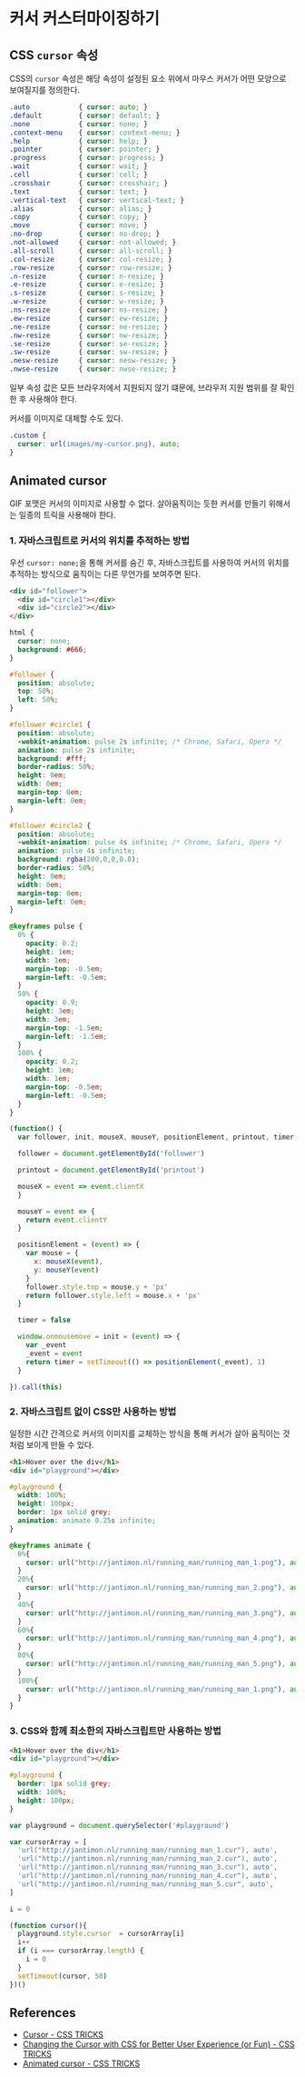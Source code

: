# 커서 커스터마이징하기

## CSS `cursor` 속성

CSS의 `cursor` 속성은 해당 속성이 설정된 요소 위에서 마우스 커서가 어떤 모양으로 보여질지를 정의한다.

```css
.auto            { cursor: auto; }
.default         { cursor: default; }
.none            { cursor: none; }
.context-menu    { cursor: context-menu; }
.help            { cursor: help; }
.pointer         { cursor: pointer; }
.progress        { cursor: progress; }
.wait            { cursor: wait; }
.cell            { cursor: cell; }
.crosshair       { cursor: crosshair; }
.text            { cursor: text; }
.vertical-text   { cursor: vertical-text; }
.alias           { cursor: alias; }
.copy            { cursor: copy; }
.move            { cursor: move; }
.no-drop         { cursor: no-drop; }
.not-allowed     { cursor: not-allowed; }
.all-scroll      { cursor: all-scroll; }
.col-resize      { cursor: col-resize; }
.row-resize      { cursor: row-resize; }
.n-resize        { cursor: n-resize; }
.e-resize        { cursor: e-resize; }
.s-resize        { cursor: s-resize; }
.w-resize        { cursor: w-resize; }
.ns-resize       { cursor: ns-resize; }
.ew-resize       { cursor: ew-resize; }
.ne-resize       { cursor: ne-resize; }
.nw-resize       { cursor: nw-resize; }
.se-resize       { cursor: se-resize; }
.sw-resize       { cursor: sw-resize; }
.nesw-resize     { cursor: nesw-resize; }
.nwse-resize     { cursor: nwse-resize; }
```

일부 속성 값은 모든 브라우저에서 지원되지 않기 떄문에, 브라우저 지원 범위를 잘 확인한 후 사용해야 한다.

커서를 이미지로 대체할 수도 있다.

```css
.custom {
  cursor: url(images/my-cursor.png), auto;
}
```

## Animated cursor

GIF 포맷은 커서의 이미지로 사용할 수 없다. 살아움직이는 듯한 커서를 만들기 위해서는 일종의 트릭을 사용해야 한다.

### 1. 자바스크립트로 커서의 위치를 추적하는 방법

우선 `cursor: none;`을 통해 커서를 숨긴 후, 자바스크립트를 사용하여 커서의 위치를 추적하는 방식으로 움직이는 다른 무언가를 보여주면 된다.

```html
<div id="follower">
  <div id="circle1"></div>
  <div id="circle2"></div>
</div>
```

```css
html {
  cursor: none;
  background: #666;
}

#follower {
  position: absolute;
  top: 50%;
  left: 50%;
}

#follower #circle1 {
  position: absolute;
  -webkit-animation: pulse 2s infinite; /* Chrome, Safari, Opera */
  animation: pulse 2s infinite;
  background: #fff;
  border-radius: 50%;
  height: 0em;
  width: 0em;
  margin-top: 0em;
  margin-left: 0em;
}

#follower #circle2 {
  position: absolute;
  -webkit-animation: pulse 4s infinite; /* Chrome, Safari, Opera */
  animation: pulse 4s infinite;
  background: rgba(200,0,0,0.8);
  border-radius: 50%;
  height: 0em;
  width: 0em;
  margin-top: 0em;
  margin-left: 0em;
}

@keyframes pulse {
  0% {
    opacity: 0.2;
    height: 1em;
    width: 1em;
    margin-top: -0.5em;
    margin-left: -0.5em;
  }
  50% {
    opacity: 0.9;
    height: 3em;
    width: 3em;
    margin-top: -1.5em;
    margin-left: -1.5em;
  }
  100% {
    opacity: 0.2;
    height: 1em;
    width: 1em;
    margin-top: -0.5em;
    margin-left: -0.5em;
  }
}
```

```javascript
(function() {
  var follower, init, mouseX, mouseY, positionElement, printout, timer

  follower = document.getElementById('follower')

  printout = document.getElementById('printout')

  mouseX = event => event.clientX
  }

  mouseY = event => {
    return event.clientY
  }

  positionElement = (event) => {
    var mouse = {
      x: mouseX(event),
      y: mouseY(event)
    }
    follower.style.top = mouse.y + 'px'
    return follower.style.left = mouse.x + 'px'
  }

  timer = false

  window.onmousemove = init = (event) => {
    var _event
    _event = event
    return timer = setTimeout(() => positionElement(_event), 1)
  }

}).call(this)
```

### 2. 자바스크립트 없이 CSS만 사용하는 방법

일정한 시간 간격으로 커서의 이미지를 교체하는 방식을 통해 커서가 살아 움직이는 것처럼 보이게 만들 수 있다.

```html
<h1>Hover over the div</h1>
<div id="playground"></div>
```

```css
#playground {
  width: 100%;
  height: 100px;
  border: 1px solid grey;
  animation: animate 0.25s infinite;
}

@keyframes animate {
  0%{ 
    cursor: url("http://jantimon.nl/running_man/running_man_1.png"), auto;
  }
  20%{ 
    cursor: url("http://jantimon.nl/running_man/running_man_2.png"), auto;
  }
  40%{ 
    cursor: url("http://jantimon.nl/running_man/running_man_3.png"), auto;
  }
  60%{ 
    cursor: url("http://jantimon.nl/running_man/running_man_4.png"), auto;
  }
  80%{ 
    cursor: url("http://jantimon.nl/running_man/running_man_5.png"), auto;
  }
  100%{ 
    cursor: url("http://jantimon.nl/running_man/running_man_1.png"), auto;
  }
}
```

### 3. CSS와 함께 최소한의 자바스크립트만 사용하는 방법

```html
<h1>Hover over the div</h1>
<div id="playground"></div>
```

```css
#playground {
  border: 1px solid grey;
  width: 100%;
  height: 100px;
}
```

```javascript
var playground = document.querySelector('#playground')

var cursorArray = [
  'url("http://jantimon.nl/running_man/running_man_1.cur"), auto',
  'url("http://jantimon.nl/running_man/running_man_2.cur"), auto',
  'url("http://jantimon.nl/running_man/running_man_3.cur"), auto',
  'url("http://jantimon.nl/running_man/running_man_4.cur"), auto',
  'url("http://jantimon.nl/running_man/running_man_5.cur", auto',
]

i = 0

(function cursor(){
  playground.style.cursor  = cursorArray[i]
  i++
  if (i === cursorArray.length) {
    i = 0 
  }
  setTimeout(cursor, 50)
})()
```

## References

* [Cursor - CSS TRICKS](https://css-tricks.com/almanac/properties/c/cursor/)
* [Changing the Cursor with CSS for Better User Experience (or Fun) - CSS TRICKS](https://css-tricks.com/using-css-cursors/)
* [Animated cursor - CSS TRICKS](https://css-tricks.com/forums/topic/animated-cursor/)
